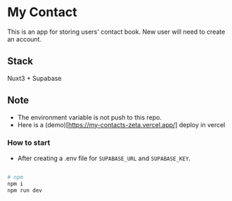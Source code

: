 # My Contact

This is an app for storing users' contact book.
New user will need to create an account.

## Stack

Nuxt3 + Supabase 

## Note
- The environment variable is not push to this repo.
- Here is a (demo)[https://my-contacts-zeta.vercel.app/] deploy in vercel

### How to start
- After creating a .env file for `SUPABASE_URL` and `SUPABASE_KEY`.

```bash

# npm
npm i
npm run dev

```